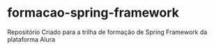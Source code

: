 # formacao-spring-framework
Repositório Criado para a trilha de formação de Spring Framework da plataforma Alura
